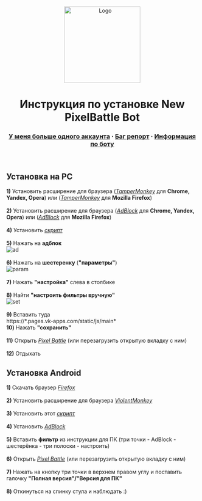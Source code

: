 <br />
<p align="center">
    <a href="https://t.me/joinchat/FrQ5XkjDq4uUxcOYskHGXg">
    <img src="https://gistcdn.githack.com/dvachevskaya/4dc06d33f3ba58dd60fe05b90f2a787c/raw/4f8fa5e7cb03e888f1ffb9b4568a43979681d8ae/3rdc.svg" alt="Logo" width="200" height="200">
</a>

<h1 align="center">Инструкция по установке New PixelBattle Bot</h1>
    <h3 align="center">
        <a href="https://t.me/joinchat/PBlEw0jDq4tb0_-nd4IYtw">У меня больше одного аккаунта</a>
        ·
        <a href="https://t.me/joinchat/PBlEw0jDq4tb0_-nd4IYtw">Баг репорт</a>
        ·
        <a href="https://t.me/joinchat/PBlEw0jDq4tb0_-nd4IYtw">Информация по боту</a>
    </h3>
</p>
    <br />


## Установка на PC
**1)** Установить расширение для браузера ([*TamperMonkey*](https://chrome.google.com/webstore/detail/tampermonkey/dhdgffkkebhmkfjojejmpbldmpobfkfo) для **Chrome, Yandex, Opera**) или ([*TamperMonkey*](https://addons.mozilla.org/ru/firefox/addon/tampermonkey) для **Mozilla Firefox**)
<br />
<br />
**2)** Установить расширение для браузера ([*AdBlock*](https://chrome.google.com/webstore/detail/adblock/gighmmpiobklfepjocnamgkkbiglidom/related?hl=ru) для **Chrome, Yandex, Opera**) или ([*AdBlock*](https://addons.mozilla.org/ru/firefox/addon/adblock-for-firefox) для **Mozilla Firefox**)
<br />
<br />
**4)** Установить [*скрипт*](https://github.com/JesferMonkaS/newnewpixelbot/raw/main/distLoader.user.js)
<br />
<br />
**5)** Нажать на **адблок**
<br />
![ad](https://i.imgur.com/nOV2MS6.png)
<br />
<br />
**6)** Нажать на **шестеренку** (**"параметры"**)
<br />
![param](https://i.imgur.com/crTOOEF.png)
<br />
<br />
**7)** Нажать **"настройка"** слева в столбике
<br />
<br />
**8)** Найти **"настроить фильтры вручную"**
<br />
![set](https://i.imgur.com/IvANl4u.png)
<br />
<br />
**9)** Вставить туда
<br />
 https://\*.pages.vk-apps.com/static/js/main\*
<br />
**10)** Нажать **"сохранить"**
<br />
<br />
**11)** Открыть [*Pixel Battle*](https://vk.com/pixelbattle) (или перезагрузить открытую вкладку с ним)
<br />
<br />
**12)** Отдыхать

## Установка Android
**1)** Скачать браузер [*Firefox*](https://play.google.com/store/apps/details?id=org.mozilla.firefox)
<br />
<br />
**2)** Установить расширение для браузера [*ViolentMonkey*](https://addons.mozilla.org/en-US/firefox/addon/violentmonkey/)
<br />
<br />
**3)** Установить этот [*скрипт*](https://github.com/JesferMonkaS/newnewpixelbot/raw/main/distLoader.user.js)
<br />
<br />
**4)** Установить [*AdBlock*](https://addons.mozilla.org/ru/firefox/addon/adblock-for-firefox/)
<br />
<br />
**5)** Вставить **фильтр** из инструкции для ПК (три точки - AdBlock - шестерёнка - три полоски - настроить)
<br />
<br />
**6)** Открыть [*Pixel Battle*](https://vk.com/pixelbattle) (или перезагрузить открытую вкладку с ним)
<br />
<br />
**7)** Нажать на кнопку три точки в верхнем правом углу и поставить галочку **"Полная версия"/"Версия для ПК"**
<br />
<br />
**8)** Откинуться на спинку стула и наблюдать :)
